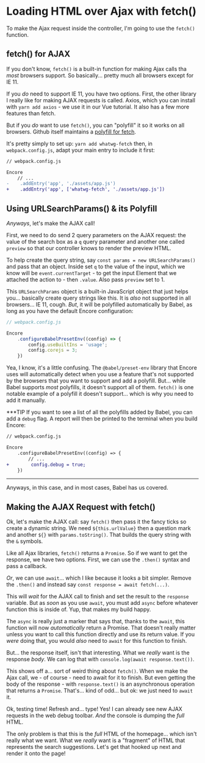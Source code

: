 # Loading HTML over Ajax with fetch()

To make the Ajax request inside the controller, I'm going to use the `fetch()`
function.

## fetch() for AJAX

If you don't know, `fetch()` is a built-in function for making Ajax calls tha
*most* browsers support. So basically... pretty much all browsers except for IE 11.

If you *do* need to support IE 11, you have two options. First, the other library
I really like for making AJAX requests is called. Axios, which you can install
with `yarn add axios` - we use it in our Vue tutorial. It also has a few more
features than fetch.

But if you *do* want to use `fetch()`, you can "polyfill" it so it works on all
browsers. Github itself maintains a [polyfill for fetch](https://github.com/github/fetch).

It's pretty simply to set up: `yarn add whatwg-fetch` then, in `webpack.config.js`,
adapt your main entry to include it first:

```diff
// webpack.config.js

Encore
    // ...
-    .addEntry('app', './assets/app.js')
+    .addEntry('app', ['whatwg-fetch', './assets/app.js'])
```

## Using URLSearchParams() & its Polyfill

*Anyways*, let's make the AJAX call!

First, we need to do send 2 query parameters on the AJAX request: the value of
the search box as a `q` query parameter and another one called `preview` so that
our controller knows to render the preview HTML.

To help create the query string, say `const params = new URLSearchParams()`
and pass that an object. Inside set `q` to the value of the input, which we know
will be `event.currentTarget` - to get the input Element that we attached the
action to - then `.value`. Also pass `preview` set to 1.

This `URLSearchParams` object is a built-in JavaScript object that just helps you...
basically create query strings like this. It is *also* not supported in all
browsers... IE 11, cough. *But*, it will be polyfilled automatically by Babel,
as long as you have the default Encore configuration:

```js
// webpack.config.js

Encore
    .configureBabelPresetEnv((config) => {
        config.useBuiltIns = 'usage';
        config.corejs = 3;
    })
```

Yea, I know, it's a little confusing. The `@babel/preset-env` library that Encore
uses will automatically detect when you use a feature that's not supported by the
browsers that you want to support and add a polyfill. But... while Babel supports
*most* polyfills, it doesn't support all of them. `fetch()` is one notable example
of a polyfill it doesn't support... which is why you need to add it manually.

***TIP
If you want to see a list of all the polyfills added by Babel, you can add a
`debug` flag. A report will then be printed to the terminal when you build Encore:

```diff
// webpack.config.js

Encore
    .configureBabelPresetEnv((config) => {
        // ...
+        config.debug = true;
    })
```
***

Anyways, in this case, and in most cases, Babel has us covered.

## Making the AJAX Request with fetch()

Ok, let's make the AJAX call: say `fetch()` then pass it the fancy ticks so create
a dynamic string. We need `${this.urlValue}` then a question mark and another
`${}` with `params.toString()`. That builds the query string with the `&` symbols.

Like all Ajax libraries, `fetch()` returns a `Promise`. So if we want to get the
response, we have two options. First, we can use the `.then()` syntax and pass
a callback.

*Or*, we can use `await`... which I like because it looks a bit simpler. Remove
the `.then()` and instead say `const response = await fetch(...)`.

This will *wait* for the AJAX call to finish and set the result to the `response`
variable. But as *soon* as you use `await`, you must add `async` before whatever
function this is inside of. Yup, that makes my build happy.

The `async` is really just a marker that says that, thanks to the `await`, this
function will now *automatically* return a Promise. That doesn't really matter
unless you want to call this function directly and use its return value. If you
*were* doing that, you would *also* need to `await` for this function to finish.

But... the response itself, isn't that interesting. What we *really* want is the
response *body*. We can log that with `console.log(await response.text())`.

This shows off a... sort of weird thing about `fetch()`. When we make the Ajax
call, we - of course - need to await for it to finish. But even getting the
body of the response - with `response.text()` is an asynchronous operation that
returns a `Promise`. That's... kind of odd... but ok: we just need to `await` it.

Ok, testing time! Refresh and... type! Yes! I can already see new AJAX requests
in the web debug toolbar. *And* the console is dumping the *full* HTML.

The only problem is that this is the *full* HTML of the homepage... which isn't
really what we want. What we *really* want is a "fragment" of HTML that represents
the search suggestions. Let's get that hooked up next and render it onto the page!
